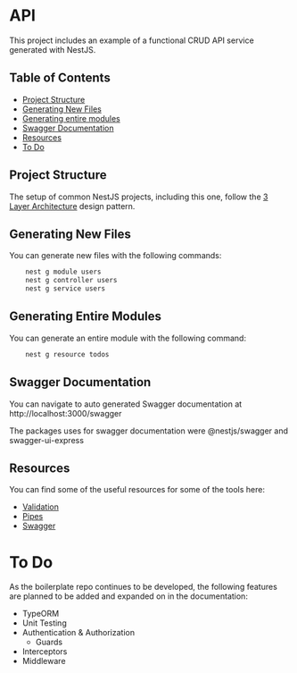 # API

This project includes an example of a functional CRUD API service generated with NestJS.

## Table of Contents

- [Project Structure](#project-structure)
- [Generating New Files](#generating-new-files)
- [Generating entire modules](#generating-entire-modules)
- [Swagger Documentation](#swagger-documentation)
- [Resources](#resources)
- [To Do](#to-do)

## Project Structure

The setup of common NestJS projects, including this one, follow the [3 Layer Architecture](https://dev.to/santypk4/bulletproof-node-js-project-architecture-4epf) design pattern.

## Generating New Files

You can generate new files with the following commands:
```bash
    nest g module users
    nest g controller users
    nest g service users
```

## Generating Entire Modules

You can generate an entire module with the following command:
```bash
    nest g resource todos
```

## Swagger Documentation

You can navigate to auto generated Swagger documentation at http://localhost:3000/swagger

The packages uses for swagger documentation were @nestjs/swagger and swagger-ui-express

## Resources

You can find some of the useful resources for some of the tools here:
- [Validation](https://docs.nestjs.com/techniques/validation#auto-validation)
- [Pipes](https://docs.nestjs.com/faq/request-lifecycle#pipes)
- [Swagger](https://docs.nestjs.com/openapi/introduction)

# To Do

As the boilerplate repo continues to be developed, the following features are planned to be added and expanded on in the documentation:
- TypeORM
- Unit Testing
- Authentication & Authorization
  - Guards
- Interceptors
- Middleware